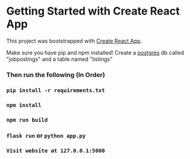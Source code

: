 # Getting Started with Create React App

This project was bootstrapped with [Create React App](https://github.com/facebook/create-react-app).

Make sure you have pip and npm installed!
Create a [postgres](https://www.prisma.io/dataguide/postgresql/setting-up-a-local-postgresql-database) db called "jobpostings" and a table named "listings"

### Then run the following (In Order)

### `pip install -r requirements.txt`

### `npm install`

### `npm run build`

### `flask run` or `python app.py`

### `Visit website at 127.0.0.1:5000`

